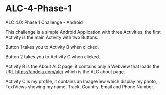 # ALC-4-Phase-1
ALC 4.0: Phase 1 Challenge - Android

This challenge is a simple Android Application with three Activities, the first Activity is the main Activity with two Buttons.

Button 1 takes you to Activity B when clicked.

Button 2 takes you to Activity C when clicked.

Activity B is the About ALC page, it contains only a Webview that loads the URL https://andela.com/alc/ which is the ALC about page.

Activity C is my profile, it contains an ImageView which display my photo, TextViews showing my name, Track, Country, Email and Phone Number.
